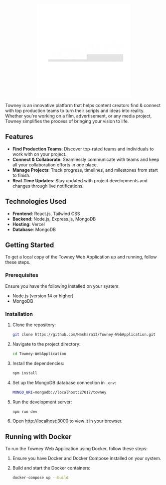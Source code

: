 <p align="center">

  <img src="./frontend//src//assets//images//logos/lg-2.png" alt="Towney Logo" width="300" />
</p> 

Towney is an innovative platform that helps content creators find & connect with top production teams to turn their scripts and ideas into reality. Whether you're working on a film, advertisement, or any media project, Towney simplifies the process of bringing your vision to life.

## Features

- **Find Production Teams**: Discover top-rated teams and individuals to work with on your project.
- **Connect & Collaborate**: Seamlessly communicate with teams and keep all your collaboration efforts in one place.
- **Manage Projects**: Track progress, timelines, and milestones from start to finish.
- **Real-Time Updates**: Stay updated with project developments and changes through live notifications.

## Technologies Used

- **Frontend**: React.js, Tailwind CSS
- **Backend**: Node.js, Express.js, MongoDB
- **Hosting**: Vercel
- **Database**: MongoDB

## Getting Started

To get a local copy of the Towney Web Application up and running, follow these steps.

### Prerequisites

Ensure you have the following installed on your system:

- Node.js (version 14 or higher)
- MongoDB

### Installation

1. Clone the repository:
    ```bash
    git clone https://github.com/Hashara13/Towney-WebApplication.git
    ```

2. Navigate to the project directory:
    ```bash
    cd Towney-WebApplication
    ```

3. Install the dependencies:
    ```bash
    npm install
    ```

4. Set up the MongoDB database connection in `.env`:
    ```bash
    MONGO_URI=mongodb://localhost:27017/towney
    ```

5. Run the development server:
    ```bash
    npm run dev
    ```

6. Open [http://localhost:3000](http://localhost:3000) to view it in your browser.


## Running with Docker

To run the Towney Web Application using Docker, follow these steps:

1. Ensure you have Docker and Docker Compose installed on your system.

2. Build and start the Docker containers:
    ```bash
    docker-compose up --build


